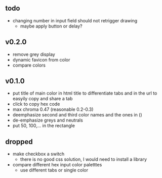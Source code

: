 ## todo
- changing number in input field should not retrigger drawing
    - maybe apply button or delay?

## v0.2.0
- remove grey display
- dynamic favicon from color
- compare colors
## v0.1.0
- put title of main color in html title to differentiate tabs and in the url to easyily copy and share a tab
- click to copy hex code
- max chroma 0.47 (reasonable 0.2-0.3)
- deemphasize second and third color names and the ones in ()
- de-emphasize greys and neutrals
- put 50, 100,... in the rectangle

## dropped
- make checkbox a switch
    - there is no good css solution, I would need to install a library
- compare different hex input color paletttes
    - use different tabs or single color
